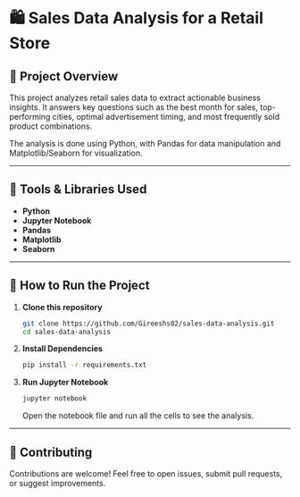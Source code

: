 # 🛍️ Sales Data Analysis for a Retail Store


## 📌 Project Overview

This project analyzes retail sales data to extract actionable business insights. It answers key questions such as the best month for sales, top-performing cities, optimal advertisement timing, and most frequently sold product combinations.

The analysis is done using Python, with Pandas for data manipulation and Matplotlib/Seaborn for visualization.

---

## 🧰 Tools & Libraries Used

- **Python**
- **Jupyter Notebook**
- **Pandas**
- **Matplotlib**
- **Seaborn**

---
## 🚀 How to Run the Project

1. **Clone this repository**
   ```bash
   git clone https://github.com/Gireeshs02/sales-data-analysis.git
   cd sales-data-analysis
   ```
2. **Install Dependencies**
   ```bash
   pip install -r requirements.txt
   ```
3. **Run Jupyter Notebook**
   ```bash
   jupyter notebook
   ```
   Open the notebook file and run all the cells to see the analysis.

---

## 📝 Contributing
Contributions are welcome!
Feel free to open issues, submit pull requests, or suggest improvements.
